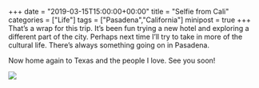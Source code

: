 +++
date = "2019-03-15T15:00:00+00:00"
title = "Selfie from Cali"
categories = ["Life"]
tags = ["Pasadena","California"]
minipost = true
+++
That’s a wrap for this trip. It’s been fun trying a new hotel and exploring a different part of the city. Perhaps next time I’ll try to take in more of the cultural life. There’s always something going on in Pasadena.

Now home again to Texas and the people I love. See you soon!

![](https://res.cloudinary.com/tobyblog/image/upload/v1552689639/img/0A272D54-E957-4306-A48E-23424F70F28F.jpg)